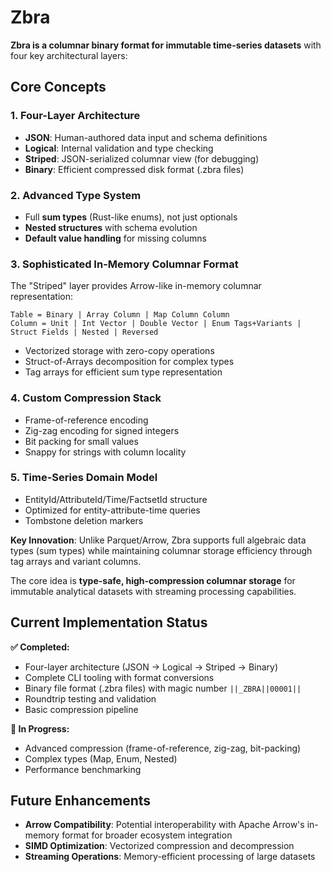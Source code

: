 # Zbra

**Zbra is a columnar binary format for immutable time-series datasets** with four key architectural layers:

## Core Concepts

### 1. **Four-Layer Architecture**
- **JSON**: Human-authored data input and schema definitions
- **Logical**: Internal validation and type checking
- **Striped**: JSON-serialized columnar view (for debugging)
- **Binary**: Efficient compressed disk format (.zbra files)

### 2. **Advanced Type System**
- Full **sum types** (Rust-like enums), not just optionals
- **Nested structures** with schema evolution
- **Default value handling** for missing columns

### 3. **Sophisticated In-Memory Columnar Format**
The "Striped" layer provides Arrow-like in-memory columnar representation:
```
Table = Binary | Array Column | Map Column Column
Column = Unit | Int Vector | Double Vector | Enum Tags+Variants | Struct Fields | Nested | Reversed
```
- Vectorized storage with zero-copy operations
- Struct-of-Arrays decomposition for complex types
- Tag arrays for efficient sum type representation

### 4. **Custom Compression Stack**
- Frame-of-reference encoding
- Zig-zag encoding for signed integers  
- Bit packing for small values
- Snappy for strings with column locality

### 5. **Time-Series Domain Model**
- EntityId/AttributeId/Time/FactsetId structure
- Optimized for entity-attribute-time queries
- Tombstone deletion markers

**Key Innovation**: Unlike Parquet/Arrow, Zbra supports full algebraic data types (sum types) while maintaining columnar storage efficiency through tag arrays and variant columns.

The core idea is **type-safe, high-compression columnar storage** for immutable analytical datasets with streaming processing capabilities.

## Current Implementation Status

**✅ Completed:**
- Four-layer architecture (JSON → Logical → Striped → Binary)
- Complete CLI tooling with format conversions
- Binary file format (.zbra files) with magic number `||_ZBRA||00001||`
- Roundtrip testing and validation
- Basic compression pipeline

**🚧 In Progress:**
- Advanced compression (frame-of-reference, zig-zag, bit-packing)
- Complex types (Map, Enum, Nested)
- Performance benchmarking

## Future Enhancements

- **Arrow Compatibility**: Potential interoperability with Apache Arrow's in-memory format for broader ecosystem integration
- **SIMD Optimization**: Vectorized compression and decompression
- **Streaming Operations**: Memory-efficient processing of large datasets
